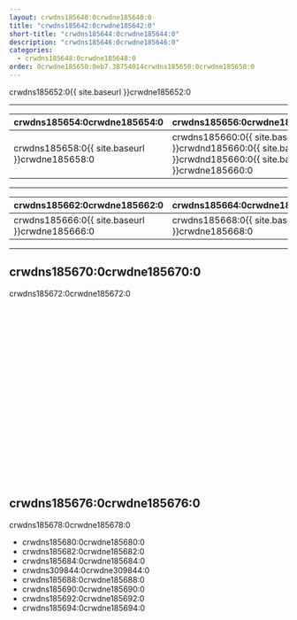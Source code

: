 ```yaml
---
layout: crwdns185640:0crwdne185640:0
title: "crwdns185642:0crwdne185642:0"
short-title: "crwdns185644:0crwdne185644:0"
description: "crwdns185646:0crwdne185646:0"
categories:
  - crwdns185648:0crwdne185648:0
order: 0crwdne185650:0eb7.38754014crwdns185650:0crwdne185650:0
---
```


crwdns185652:0{{ site.baseurl }}crwdne185652:0

<hr />

| crwdns185654:0crwdne185654:0                                            | crwdns185656:0crwdne185656:0                                                                                   |
| ----------------------------------------------------------------------- | -------------------------------------------------------------------------------------------------------------- |
| crwdns185658:0{{ site.baseurl }}crwdne185658:0 &nbsp;&nbsp;&nbsp;&nbsp; | crwdns185660:0{{ site.baseurl }}crwdnd185660:0{{ site.baseurl }}crwdnd185660:0{{ site.baseurl }}crwdne185660:0 |

<hr />

| crwdns185662:0crwdne185662:0                                           | crwdns185664:0crwdne185664:0                   |
| ---------------------------------------------------------------------- | ---------------------------------------------- |
| crwdns185666:0{{ site.baseurl }}crwdne185666:0&nbsp;&nbsp;&nbsp;&nbsp; | crwdns185668:0{{ site.baseurl }}crwdne185668:0 |

<hr />

## crwdns185670:0crwdne185670:0

crwdns185672:0crwdne185672:0

<div class="video-wrapper">
<iframe width="560" height="315" src="crwdns185674:0crwdne185674:0" frameborder="0" allow="autoplay; encrypted-media" allowfullscreen mark="crwd-mark"></iframe>
</div>

## crwdns185676:0crwdne185676:0

crwdns185678:0crwdne185678:0

- crwdns185680:0crwdne185680:0
- crwdns185682:0crwdne185682:0
- crwdns185684:0crwdne185684:0
- crwdns309844:0crwdne309844:0
- crwdns185688:0crwdne185688:0
- crwdns185690:0crwdne185690:0
- crwdns185692:0crwdne185692:0
- crwdns185694:0crwdne185694:0